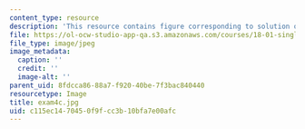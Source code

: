 ```yaml
---
content_type: resource
description: 'This resource contains figure corresponding to solution of exam #4.'
file: https://ol-ocw-studio-app-qa.s3.amazonaws.com/courses/18-01-single-variable-calculus-fall-2005/c115ec1470450f9fcc3b10bfa7e00afc_exam4c.jpg
file_type: image/jpeg
image_metadata:
  caption: ''
  credit: ''
  image-alt: ''
parent_uid: 8fdcca86-88a7-f920-40be-7f3bac840440
resourcetype: Image
title: exam4c.jpg
uid: c115ec14-7045-0f9f-cc3b-10bfa7e00afc
---
```

